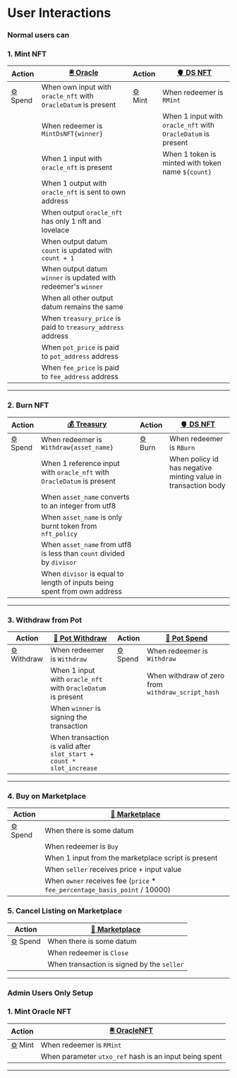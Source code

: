 # User Interactions

### Normal users can

### 1. Mint NFT

| Action                                | [🖲️ Oracle ](../validators/oracle.ak)                          | Action                               | [🫀 DS NFT](../validators/ds_nft.ak)                         |
| ------------------------------------- | -------------------------------------------------------------- | ------------------------------------ | ------------------------------------------------------------ |
| [⚙️](specification/2_oracle.md) Spend | When own input with `oracle_nft` with `OracleDatum` is present | [⚙️](specification/3_ds_nft.md) Mint | When redeemer is `RMint`                                     |
|                                       | When redeemer is `MintDsNFT{winner}`                           |                                      | When 1 input with `oracle_nft` with `OracleDatum` is present |
|                                       | When 1 input with `oracle_nft` is present                      |                                      | When 1 token is minted with token name `${count}`            |
|                                       | When 1 output with `oracle_nft` is sent to own address         |                                      |                                                              |
|                                       | When output `oracle_nft` has only 1 nft and lovelace           |                                      |                                                              |
|                                       | When output datum `count` is updated with `count + 1`          |                                      |                                                              |
|                                       | When output datum `winner` is updated with redeemer's `winner` |                                      |                                                              |
|                                       | When all other output datum remains the same                   |                                      |                                                              |
|                                       | When `treasury_price` is paid to `treasury_address` address    |                                      |                                                              |
|                                       | When `pot_price` is paid to `pot_address` address              |                                      |                                                              |
|                                       | When `fee_price` is paid to `fee_address` address              |                                      |                                                              |

---

### 2. Burn NFT

| Action                                  | [💰 Treasury](../validators/treasury.ak)                                 | Action                               | [🫀 DS NFT](../validators/ds_nft.ak)                          |
| --------------------------------------- | ------------------------------------------------------------------------ | ------------------------------------ | ------------------------------------------------------------- |
| [⚙️](specification/6_treasury.md) Spend | When redeemer is `Withdraw{asset_name}`                                  | [⚙️](specification/3_ds_nft.md) Burn | When redeemer is `RBurn`                                      |
|                                         | When 1 reference input with `oracle_nft` with `OracleDatum` is present   |                                      | When policy id has negative minting value in transaction body |
|                                         | When `asset_name` converts to an integer from utf8                       |
|                                         | When `asset_name` is only burnt token from `nft_policy`                  |
|                                         | When `asset_name` from utf8 is less than `count` divided by `divisor`    |
|                                         | When `divisor` is equal to length of inputs being spent from own address |

---

### 3. Withdraw from Pot

| Action                                         | [🪺 Pot Withdraw](../validators/pot_withdraw.ak)                      | Action                                   | [🪺 Pot Spend](../validators/pot_spend.ak)         |
| ---------------------------------------------- | -------------------------------------------------------------------- | ---------------------------------------- | ------------------------------------------------- |
| [⚙️](specification/5_pot_withdraw.md) Withdraw | When redeemer is `Withdraw`                                          | [⚙️](specification/4_pot_spend.md) Spend | When redeemer is `Withdraw`                       |
|                                                | When 1 input with `oracle_nft` with `OracleDatum` is present         |                                          | When withdraw of zero from `withdraw_script_hash` |
|                                                | When `winner` is signing the transaction                             |
|                                                | When transaction is valid after `slot_start + count * slot_increase` |

---

### 4. Buy on Marketplace

| Action                                     | [🔀 Marketplace](../validators/marketplace.ak)                              |
| ------------------------------------------ | --------------------------------------------------------------------------- |
| [⚙️](specification/7_marketplace.md) Spend | When there is some datum                                                    |
|                                            | When redeemer is `Buy`                                                      |
|                                            | When 1 input from the marketplace script is present                         |
|                                            | When `seller` receives price + input value                                  |
|                                            | When `owner` receives fee (`price` \* `fee_percentage_basis_point` / 10000) |

### 5. Cancel Listing on Marketplace

| Action                                     | [🔀 Marketplace](../validators/marketplace.ak) |
| ------------------------------------------ | ---------------------------------------------- |
| [⚙️](specification/7_marketplace.md) Spend | When there is some datum                       |
|                                            | When redeemer is `Close`                       |
|                                            | When transaction is signed by the `seller`     |

---

### Admin Users Only Setup

### 1. Mint Oracle NFT

| Action                                   | [🖲️ OracleNFT](../validators/oracle_nft.ak)            |
| ---------------------------------------- | ------------------------------------------------------ |
| [⚙️](specification/1_oracle_nft.md) Mint | When redeemer is `RMint`                               |
|                                          | When parameter `utxo_ref` hash is an input being spent |

---
